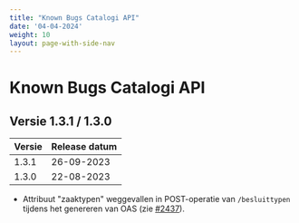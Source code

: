 ```yaml
---
title: "Known Bugs Catalogi API"
date: '04-04-2024'
weight: 10
layout: page-with-side-nav
---
```


# Known Bugs Catalogi API

## Versie 1.3.1 / 1.3.0

Versie   | Release datum
-------- | -------------
1.3.1    | 26-09-2023
1.3.0    | 22-08-2023

- Attribuut "zaaktypen" weggevallen in POST-operatie van `/besluittypen` tijdens het genereren van OAS (zie [#2437](https://github.com/VNG-Realisatie/gemma-zaken/issues/2437)).
